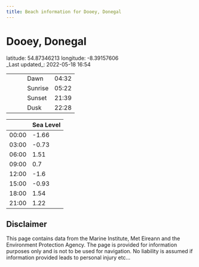 ```yaml
---
title: Beach information for Dooey, Donegal
---
```

# Dooey, Donegal 

<div class="location-info">latitude: 54.87346213 longitude: -8.39157606</div>
<div class="met-eireann-warnings"></div>
_Last updated_: 2022-05-18 16:54

|   |   |   |   |   |
|---|---|---|---|---|
|   |   |   | Dawn  | 04:32 |
|   |   |   | Sunrise  | 05:22 |
|   |   |   | Sunset  | 21:39 |
|   |   |   | Dusk  | 22:28 |

<div></div>

|   | Sea Level  |
|---|---|
| 00:00 | -1.66 |
| 03:00 | -0.73 |
| 06:00 | 1.51 |
| 09:00 | 0.7 |
| 12:00 | -1.6 |
| 15:00 | -0.93 |
| 18:00 | 1.54 |
| 21:00 | 1.22 |

## Disclaimer

This page contains data from the Marine Institute,
Met Eireann and the Environment Protection Agency. The page is provided for
information purposes only and is not to be used for navigation. No liability
is assumed if information provided leads to personal injury etc...